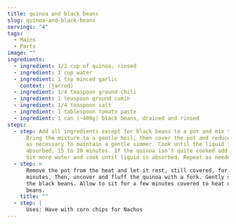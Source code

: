 ```yaml
---
title: quinoa and black beans
slug: quinoa-and-black-beans
servings: "4"
tags:
  - Mains
  - Parts
image: ""
ingredients:
  - ingredient: 1/2 cup of quinoa, rinsed
  - ingredient: 1 cup water
  - ingredient: 1 tsp minced garlic
    context: (jarred)
  - ingredient: 1/4 teaspoon ground chili
  - ingredient: 1 teaspoon ground cumin
  - ingredient: 1/4 teaspoon salt
  - ingredient: 1 tablespoon tomato paste
  - ingredient: 1 can (~400g) black beans, drained and rinsed
steps:
  - step: Add all ingredients except for black beans to a pot and mix together.
      Bring the mixture to a gentle boil, then cover the pot and reduce the heat
      as necessary to maintain a gentle simmer. Cook until the liquid is
      absorbed, 15 to 20 minutes. If the quinoa isn’t quite cooked add a little
      bit more water and cook until liquid is absorbed. Repeat as needed.
  - step: >
      Remove the pot from the heat and let it rest, still covered, for 5
      minutes. Then, uncover and fluff the quinoa with a fork. Gently stir in
      the black beans. Allow to sit for a few minutes covered to heat up the
      beans.
    title: ""
  - step: |
      Uses: Have with corn chips for Nachos
---
```

